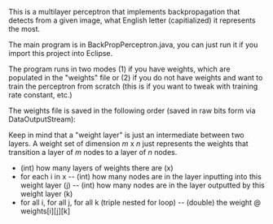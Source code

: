 This is a multilayer perceptron that implements backpropagation that detects from a given image, what English letter (capitialized) it represents the most.

The main program is in BackPropPerceptron.java, you can just run it if you import this project into Eclipse.

The program runs in two modes (1) if you have weights, which are populated in the "weights" file or (2) if you do not have weights and want to train the perceptron from scratch (this is if you want to tweak with training rate constant, etc.)


The weights file is saved in the following order (saved in raw bits form via DataOutputStream):

Keep in mind that a "weight layer" is just an intermediate between two layers.
A weight set of dimension *m* x *n* just represents the weights that transition a layer of *m* nodes to a layer of *n* nodes.

- (int) how many layers of weights there are (x)
- for each i in x
 -- (int) how many nodes are in the layer inputting into this weight layer (j)
 -- (int) how many nodes are in the layer outputted by this weight layer (k)
- for all i, for all j, for all k (triple nested for loop)
 -- (double) the weight @ weights[i][j][k]
